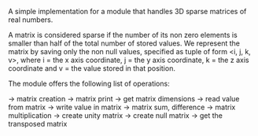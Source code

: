 A simple implementation for a module that handles 3D sparse matrices of real numbers.

A matrix is considered sparse if the number of its non zero elements is smaller than half of the total
number of stored values.
We represent the matrix by saving only the non null values, specified as tuple of form <i, j, k, v>, where
i = the x axis coordinate, j = the y axis coordinate, k = the z axis coordinate and v = the value stored
in that position.

The module offers the following list of operations:

-> matrix creation
-> matrix print
-> get matrix dimensions
-> read value from matrix
-> write value in matrix
-> matrix sum, difference
-> matrix multiplication
-> create unity matrix
-> create null matrix
-> get the transposed matrix
